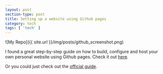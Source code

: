 ```yaml
---
layout: post
section-type: post
title: Setting up a website using Github pages
category: tech
tags: [ 'tech' ]
---
```


![My Repo]({{ site.url }}/img/posts/github_screenshot.png)

I found a great step-by-step guide on how to build, configure and host your own personal website using Github pages. Check it out [here][1].

Or you could just check out the [official guide][2].

 [1]: http://jmcglone.com/guides/github-pages/
 [2]: https://pages.github.com



